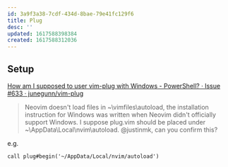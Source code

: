```yaml
---
id: 3a9f3a38-7cdf-434d-8bae-79e41fc129f6
title: Plug
desc: ''
updated: 1617588398384
created: 1617588312036
---
```



## Setup

[How am I supposed to user vim-plug with Windows - PowerShell? · Issue #633 · junegunn/vim-plug](https://github.com/junegunn/vim-plug/issues/633)


> Neovim doesn't load files in ~\vimfiles\autoload, the installation instruction for Windows was written when Neovim didn't officially support Windows. I suppose plug.vim should be placed under ~\AppData\Local\nvim\autoload. @justinmk, can you confirm this?

e.g.

```vim
call plug#begin('~/AppData/Local/nvim/autoload')
```
